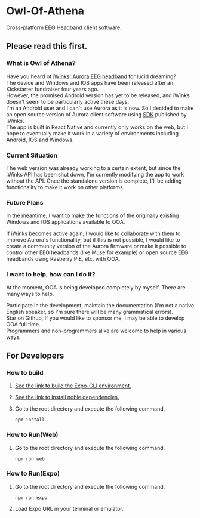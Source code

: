 # Owl-Of-Athena
Cross-platform EEG Headband client software.
## Please read this first.
### What is Owl of Athena?

Have you heard of [iWinks' Aurora EEG headband](https://sleepwithaurora.com/) for lucid dreaming?  
The device and Windows and IOS apps have been released after an Kickstarter fundraiser four years ago.  
However, the promised Android version has yet to be released, and iWinks doesn't seem to be particularly active these days.  
I'm an Android user and I can't use Aurora as it is now. So I decided to make an open source version of Aurora client software using [SDK]() published by iWinks.  
The app is built in React Native and currently only works on the web, but I hope to eventually make it work in a variety of environments including Android, IOS and Windows.

### Current Situation
The web version was already working to a certain extent, but since the iWinks API has been shut down, I'm currently modifying the app to work without the API.
Once the standalone version is complete, I'll be adding functionality to make it work on other platforms.

### Future Plans
In the meantime, I want to make the functions of the originally existing Windows and IOS applications available to OOA.

If iWinks becomes active again, I would like to collaborate with them to improve Aurora's functionality, but if this is not possible, I would like to create a community version of the Aurora firmware or make it possible to control other EEG headbands (like Muse for example) or open source EEG headbands using Rasberry PIE, etc. with OOA.

### I want to help, how can I do it?
At the moment, OOA is being developed completely by myself. There are many ways to help.

Participate in the development, maintain the documentation (I'm not a native English speaker, so I'm sure there will be many grammatical errors).  
Star on Github, If you would like to sponsor me, I may be able to develop OOA full time.  
Programmers and non-programmers alike are welcome to help in various ways.

## For Developers
### How to build

1. [See the link to build the Expo-CLI environment.](https://docs.expo.io/get-started/installation/)

2. [See the link to install noble dependencies.](https://github.com/noble/noble)
3. Go to the root directory and execute the following command.

      ```
      npm install
### How to Run(Web)

1. Go to the root directory and execute the following command.

      ```
      npm run web

### How to Run(Expo)

1. Go to the root directory and execute the following command.

    ```
    npm run expo 

2. Load Expo URL in your terminal or emulator.